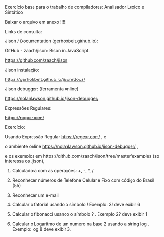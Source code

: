 Exercício base para o trabalho de compiladores: Analisador Léxico e Sintático

Baixar o arquivo em anexo !!!!!

Links de consulta:

Jison / Documentation (gerhobbelt.github.io):

GitHub - zaach/jison: Bison in JavaScript.

https://github.com/zaach/jison



Jison instalação:

https://gerhobbelt.github.io/jison/docs/



Jison debugger: (ferramenta online)

https://nolanlawson.github.io/jison-debugger/



Expressões Regulares:

https://regexr.com/


Exercício:

Usando Expressão Regular https://regexr.com/ , e

o ambiente online https://nolanlawson.github.io/jison-debugger/  ,

e os exemplos em https://github.com/zaach/jison/tree/master/examples (so interessa os .jison), 



1) Calculadora com as operações: +, -, *, /

2) Reconhecer números de Telefone Celular e Fixo com código do Brasil (55)

3) Reconhecer um e-mail 

4) Calcular o fatorial usando o símbolo ! 
   Exemplo:  3! deve exibir 6

5) Calcular o fibonacci usando o símbolo ? .
Exemplo 2? deve exibir 1

6) Calcular o Logaritmo de um numero na base 2 usando a string log .
Exemplo: log 8 deve exibir 3.
